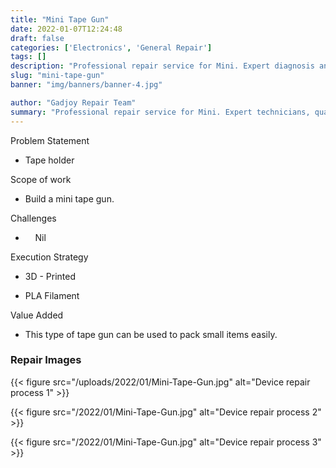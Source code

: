 ```yaml
---
title: "Mini Tape Gun"
date: 2022-01-07T12:24:48
draft: false
categories: ['Electronics', 'General Repair']
tags: []
description: "Professional repair service for Mini. Expert diagnosis and quality repairs in Bangalore."
slug: "mini-tape-gun"
banner: "img/banners/banner-4.jpg"

author: "Gadjoy Repair Team"
summary: "Professional repair service for Mini. Expert technicians, quality parts, warranty included."
---
```


Problem Statement 

- Tape holder

Scope of work

- Build a mini tape gun.

Challenges

- &nbsp;&nbsp;&nbsp; Nil

Execution Strategy 

- 3D - Printed 

- PLA Filament

Value Added 

- This type of tape gun can be used to pack small items easily.

### Repair Images

{{< figure src="/uploads/2022/01/Mini-Tape-Gun.jpg" alt="Device repair process 1" >}}

{{< figure src="/2022/01/Mini-Tape-Gun.jpg" alt="Device repair process 2" >}}

{{< figure src="/2022/01/Mini-Tape-Gun.jpg" alt="Device repair process 3" >}}

